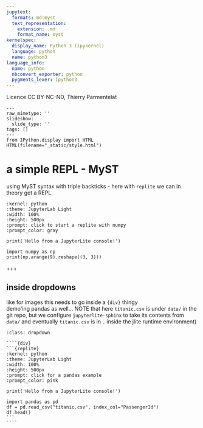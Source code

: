 ```yaml
---
jupytext:
  formats: md:myst
  text_representation:
    extension: .md
    format_name: myst
kernelspec:
  display_name: Python 3 (ipykernel)
  language: python
  name: python3
language_info:
  name: python
  nbconvert_exporter: python
  pygments_lexer: ipython3
---
```


Licence CC BY-NC-ND, Thierry Parmentelat

```{raw-cell}
---
raw_mimetype: ''
slideshow:
  slide_type: ''
tags: []
---
from IPython.display import HTML
HTML(filename="_static/style.html")
```

# a simple REPL - MyST

using MyST syntax with triple backticks - here with `replite` we can in theory get a REPL

```{replite}
:kernel: python
:theme: JupyterLab Light
:width: 100%
:height: 500px
:prompt: click to start a replite with numpy
:prompt_color: gray

print('Hello from a JupyterLite console!')

import numpy as np
print(np.arange(9).reshape((3, 3)))
```

+++

## inside dropdowns

like for images this needs to go inside a `{div}` thingy  
demo'ing pandas as well... NOTE that here `titanic.csv` is under `data/` in the git repo, but we configure `jupyterlite-sphinx` to take its contents from `data/` and eventually `titanic.csv` is in `.` inside the jlite runtime environment)


`````{admonition} a hidden repl with pandas this time
:class: dropdown

````{div}
```{replite}
:kernel: python
:theme: JupyterLab Light
:width: 100%
:height: 500px
:prompt: click for a pandas example
:prompt_color: pink

print('Hello from a JupyterLite console!')

import pandas as pd
df = pd.read_csv("titanic.csv", index_col="PassengerId")
df.head()
```
````
`````
